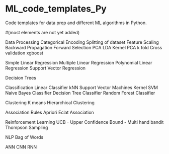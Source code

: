 # ML_code_templates_Py

Code templates for data prep and different ML algorithms in Python.

#(most elements are not yet added)

Data Processing
Categorical Encoding
Splitting of dataset
Feature Scaling
Backward Propagation
Forward Selection
PCA
LDA
Kernel PCA
k fold Cross validation
xgboost

Simple Linear Regression
Multiple Linear Regression
Polynomial Linear Regression
Support Vector Regression


Decision Trees


Classification
Linear Classifier
kNN
Support Vector Machines
Kernel SVM
Naive Bayes Classifier
Decision Tree Classifier
Random Forest Classifier


Clustering
K means
Hierarchical Clustering

Association Rules
Apriori
Eclat Association


Reinforcement Learning
UCB - Upper Confidence Bound - Multi hand bandit
Thompson Sampling


NLP
Bag of Words


ANN
CNN
RNN
